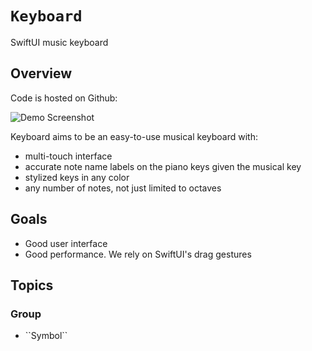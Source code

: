 # ``Keyboard``

SwiftUI music keyboard

## Overview

Code is hosted on Github: [](https://github.com/AudioKit/Keyboard/)

![Demo Screenshot](demo)


Keyboard aims to be an easy-to-use musical keyboard with:

- multi-touch interface
- accurate note name labels on the piano keys given the musical key
- stylized keys in any color
- any number of notes, not just limited to octaves

## Goals

- Good user interface
- Good performance. We rely on SwiftUI's drag gestures

## Topics

### <!--@START_MENU_TOKEN@-->Group<!--@END_MENU_TOKEN@-->

- <!--@START_MENU_TOKEN@-->``Symbol``<!--@END_MENU_TOKEN@-->
